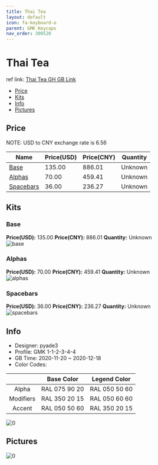 ```yaml
---
title: Thai Tea 
layout: default
icon: fa-keyboard-o
parent: GMK Keycaps
nav_order: 300520
---
```


# Thai Tea 

ref link: [Thai Tea GH GB Link](https://geekhack.org/index.php?topic=109700.0)

* [Price](#price)
* [Kits](#kits)
* [Info](#info)
* [Pictures](#pictures)

## Price

NOTE: USD to CNY exchange rate is 6.56

| Name          | Price(USD)   |  Price(CNY) | Quantity |
| ------------- | ------------ |  ---------- | -------- |
|[Base](#base)|135.00|886.01|Unknown|
|[Alphas](#alphas)|70.00|459.41|Unknown|
|[Spacebars](#spacebars)|36.00|236.27|Unknown|


## Kits
### Base  
**Price(USD):** 135.00	**Price(CNY):** 886.01	**Quantity:** Unknown  
<img src="{{ 'assets/images/gmk-keycaps/Thai-Tea/kits_pics/base.png' | relative_url }}" alt="base" class="image featured">

### Alphas  
**Price(USD):** 70.00	**Price(CNY):** 459.41	**Quantity:** Unknown  
<img src="{{ 'assets/images/gmk-keycaps/Thai-Tea/kits_pics/alphas.png' | relative_url }}" alt="alphas" class="image featured">

### Spacebars  
**Price(USD):** 36.00	**Price(CNY):** 236.27	**Quantity:** Unknown  
<img src="{{ 'assets/images/gmk-keycaps/Thai-Tea/kits_pics/spacebars.png' | relative_url }}" alt="spacebars" class="image featured">

## Info
* Designer: pyade3  
* Profile: GMK 1-1-2-3-4-4  
* GB Time: 2020-11-20 ~ 2020-12-18  
* Color Codes:  

| |Base Color     | Legend Color
| :-------------: | :-------------: | :------------:
|Alpha|RAL 075 90 20|RAL 050 50 60
|Modifiers|RAL 350 20 15|RAL 050 60 60
|Accent|RAL 050 50 60|RAL 350 20 15

<img src="{{ 'assets/images/gmk-keycaps/Thai-Tea/0.jpg' | relative_url }}" alt="0" class="image featured">

## Pictures  
<img src="{{ 'assets/images/gmk-keycaps/Thai-Tea/rendering_pics/0.png' | relative_url }}" alt="0" class="image featured">
